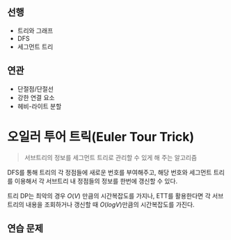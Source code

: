 ## 선행
- 트리와 그래프
- DFS
- 세그먼트 트리

## 연관
- 단절점/단절선
- 강한 연결 요소
- 헤비-라이트 분할

# 오일러 투어 트릭(Euler Tour Trick)

> 서브트리의 정보를 세그먼트 트리로 관리할 수 있게 해 주는 알고리즘

DFS를 통해 트리의 각 정점들에 새로운 번호를 부여해주고, 해당 번호와 세그먼트 트리를 이용해서 각 서브트리 내 정점들의 정보를 한번에 갱신할 수 있다.

트리 DP는 최악의 경우 $O(V)$ 만큼의 시간복잡도를 가지나, ETT를 활용한다면 각 서브트리의 내용을 조회하거나 갱신할 때 $O(logV)$만큼의 시간복잡도를 가진다.


## 연습 문제